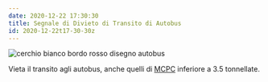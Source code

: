 ```yaml
---
date: 2020-12-22 17:30:30
title: Segnale di Divieto di Transito di Autobus
id: 2020-12-22t17-30-30z
---
```


![cerchio bianco bordo rosso disegno
autobus](./images/divieto-transito-autobus.png)

Vieta il transito agli autobus, anche quelli di
[MCPC](./2020-12-22t16-12-37z.md) inferiore a 3.5 tonnellate.
